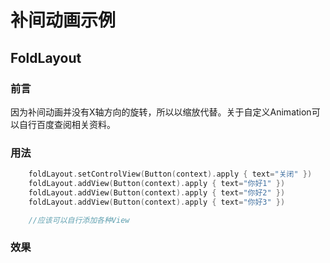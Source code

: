 # 补间动画示例

## FoldLayout
 
### 前言
因为补间动画并没有X轴方向的旋转，所以以缩放代替。关于自定义Animation可以自行百度查阅相关资料。

### 用法

```kotlin
	foldLayout.setControlView(Button(context).apply { text="关闭" })
    foldLayout.addView(Button(context).apply { text="你好1" })
    foldLayout.addView(Button(context).apply { text="你好2" })
    foldLayout.addView(Button(context).apply { text="你好3" })

	//应该可以自行添加各种View
```
### 效果
